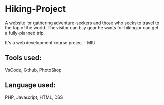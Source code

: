 # Hiking-Project
 
 A website for gathering adventure-seekers and those who seeks to travel to the top of the world.
 The visitor can buy gear he wants for hiking or can get a fully-planned trip.

 It's a web development course project - MIU 

## Tools used: 
VsCode, Github, PhotoShop

 ## Language used: 
 PHP, Javascript, HTML, CSS